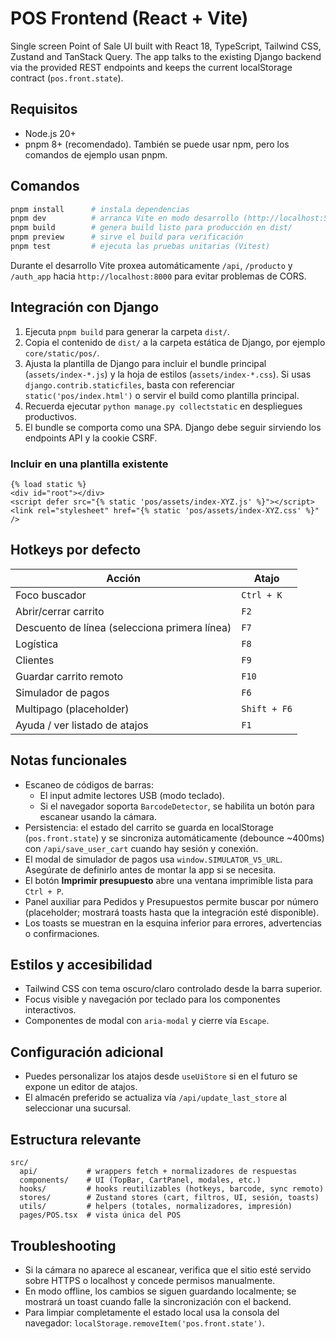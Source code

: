 # POS Frontend (React + Vite)

Single screen Point of Sale UI built with React 18, TypeScript, Tailwind CSS, Zustand and TanStack Query. The app talks to the existing Django backend via the provided REST endpoints and keeps the current localStorage contract (`pos.front.state`).

## Requisitos

- Node.js 20+
- pnpm 8+ (recomendado). También se puede usar npm, pero los comandos de ejemplo usan pnpm.

## Comandos

```bash
pnpm install      # instala dependencias
pnpm dev          # arranca Vite en modo desarrollo (http://localhost:5173)
pnpm build        # genera build listo para producción en dist/
pnpm preview      # sirve el build para verificación
pnpm test         # ejecuta las pruebas unitarias (Vitest)
```

Durante el desarrollo Vite proxea automáticamente `/api`, `/producto` y `/auth_app` hacia `http://localhost:8000` para evitar problemas de CORS.

## Integración con Django

1. Ejecuta `pnpm build` para generar la carpeta `dist/`.
2. Copia el contenido de `dist/` a la carpeta estática de Django, por ejemplo `core/static/pos/`.
3. Ajusta la plantilla de Django para incluir el bundle principal (`assets/index-*.js`) y la hoja de estilos (`assets/index-*.css`). Si usas `django.contrib.staticfiles`, basta con referenciar `static('pos/index.html')` o servir el build como plantilla principal.
4. Recuerda ejecutar `python manage.py collectstatic` en despliegues productivos.
5. El bundle se comporta como una SPA. Django debe seguir sirviendo los endpoints API y la cookie CSRF.

### Incluir en una plantilla existente

```django
{% load static %}
<div id="root"></div>
<script defer src="{% static 'pos/assets/index-XYZ.js' %}"></script>
<link rel="stylesheet" href="{% static 'pos/assets/index-XYZ.css' %}" />
```

## Hotkeys por defecto

| Acción | Atajo |
| --- | --- |
| Foco buscador | `Ctrl + K` |
| Abrir/cerrar carrito | `F2` |
| Descuento de línea (selecciona primera línea) | `F7` |
| Logística | `F8` |
| Clientes | `F9` |
| Guardar carrito remoto | `F10` |
| Simulador de pagos | `F6` |
| Multipago (placeholder) | `Shift + F6` |
| Ayuda / ver listado de atajos | `F1` |

## Notas funcionales

- Escaneo de códigos de barras:
  - El input admite lectores USB (modo teclado).
  - Si el navegador soporta `BarcodeDetector`, se habilita un botón para escanear usando la cámara.
- Persistencia: el estado del carrito se guarda en localStorage (`pos.front.state`) y se sincroniza automáticamente (debounce ~400ms) con `/api/save_user_cart` cuando hay sesión y conexión.
- El modal de simulador de pagos usa `window.SIMULATOR_V5_URL`. Asegúrate de definirlo antes de montar la app si se necesita.
- El botón **Imprimir presupuesto** abre una ventana imprimible lista para `Ctrl + P`.
- Panel auxiliar para Pedidos y Presupuestos permite buscar por número (placeholder; mostrará toasts hasta que la integración esté disponible).
- Los toasts se muestran en la esquina inferior para errores, advertencias o confirmaciones.

## Estilos y accesibilidad

- Tailwind CSS con tema oscuro/claro controlado desde la barra superior.
- Focus visible y navegación por teclado para los componentes interactivos.
- Componentes de modal con `aria-modal` y cierre vía `Escape`.

## Configuración adicional

- Puedes personalizar los atajos desde `useUiStore` si en el futuro se expone un editor de atajos.
- El almacén preferido se actualiza vía `/api/update_last_store` al seleccionar una sucursal.

## Estructura relevante

```
src/
  api/           # wrappers fetch + normalizadores de respuestas
  components/    # UI (TopBar, CartPanel, modales, etc.)
  hooks/         # hooks reutilizables (hotkeys, barcode, sync remoto)
  stores/        # Zustand stores (cart, filtros, UI, sesión, toasts)
  utils/         # helpers (totales, normalizadores, impresión)
  pages/POS.tsx  # vista única del POS
```

## Troubleshooting

- Si la cámara no aparece al escanear, verifica que el sitio esté servido sobre HTTPS o localhost y concede permisos manualmente.
- En modo offline, los cambios se siguen guardando localmente; se mostrará un toast cuando falle la sincronización con el backend.
- Para limpiar completamente el estado local usa la consola del navegador: `localStorage.removeItem('pos.front.state')`.
